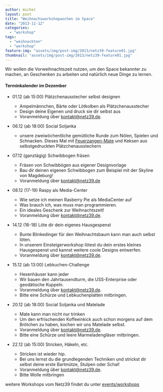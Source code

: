 ```yaml
---
author: michel
layout: post
title: "Weihnachsworkshopwochen im Space"
date: "2013-11-12"
categories: 
  - "workshop"
tags: 
  - "weihnachten"
  - "workshop"
feature-img: "assets/img/post-img/2013/netz39-feature01.jpg"
thumbnail: "assets/img/post-img/2013/netz39-feature01.jpg"
---
```


Wir wollen die Vorweihnachtszeit nutzen, um den Space bekannter zu machen, an Geschenken zu arbeiten und natürlich neue Dinge zu lernen.

#### Terminkalender im Dezember

- 01.12 (ab 15:00) Plätzchenausstecher selbst designen
    
    - Ampelmännchen, Bärte oder Lötkolben als Plätzchenausstecher
    - Design deine Eigenen und druck sie dir selbst aus
    - Voranmeldung über [kontakt@netz39.de](mailto:kontakt@netz39.de).
- 06.12 (ab 18:00) Social Soljanka
    
    - unsere zweiwöchentliche gemütliche Runde zum Nölen, Spielen und Schnacken. Dieses Mal mit [Feuerzangen-Mate](http://www.netz39.de/projekte/feuerzangenmate/) und Keksen aus selbstgedruckten Plätzchenausstechern
- 07.12 (ganztägig) Schwibbogen fräsen
    
    - Fräsen von Schwibbögen aus eigener Designvorlage
    - Bau dir deinen eigenen Schwibbogen zum Beispiel mit der Skyline von Magdeburg!
    - Voranmeldung über [kontakt@netz39.de](mailto:kontakt@netz39.de)
- 08.12 (17-19) Raspy als Media-Center
    
    - Wie setze ich meinen Rasberry Pie als MediaCenter auf
    - Was brauch ich, was muss man programmieren.
    - Ein ideales Geschenk zur Weihnachtszeit!
    - Voranmeldung über [kontakt@netz39.de](mailto:kontakt@netz39.de).
- 14.12 (16-18) Löte dir dein eigenes Hausgespenst
    
    - Bunte Blinkedinger für den Weihnachtsbaum kann man auch selbst löten.
    - In unserem Einsteigerworkshop lötest du dein erstes kleines Hausgespenst und kannst weitere coole Designs entwerfen.
    - Voranmeldung über [kontakt@netz39.de](mailto:kontakt@netz39.de).
- 15.12 (ab 13:00) Lebkuchen-Challenge
    
    - Hexenhäuser kann jeder
    - Wir bauen den Jahrtausendturm, die USS-Enterprise oder geodätische Kuppeln.
    - Voranmeldung über [kontakt@netz39.de](mailto:kontakt@netz39.de).
    - Bitte eine Schürze und Lebkuchenplatten mitbringen.
- 20.12 (ab 18:00) Social Soljanka und Matelade
    
    - Mate kann man nicht nur trinken
    - Um den erfrischenden Koffeeinkick auch schon morgens auf dem Brötchen zu haben, kochen wir uns Matelade selbst.
    - Voranmeldung über [kontakt@netz39.de](mailto:kontakt@netz39.de).
    - Bitte eine Schürze und leere Marmeladengläser mitbringen.
- 22.12 (ab 15:00) Stricken, Häkeln, etc.
    
    - Stricken ist wieder hip.
    - Bei uns lernst du die grundlegenden Techniken und strickst dir selbst deine erste Bartmütze, Stulpen oder Schal!
    - Voranmeldung über [kontakt@netz39.de](mailto:kontakt@netz39.de).
    - Bitte Wolle mitbringen

weitere Workshops vom Netz39 findet du unter [events/workshops](http://www.netz39.de/events/workshops/)
